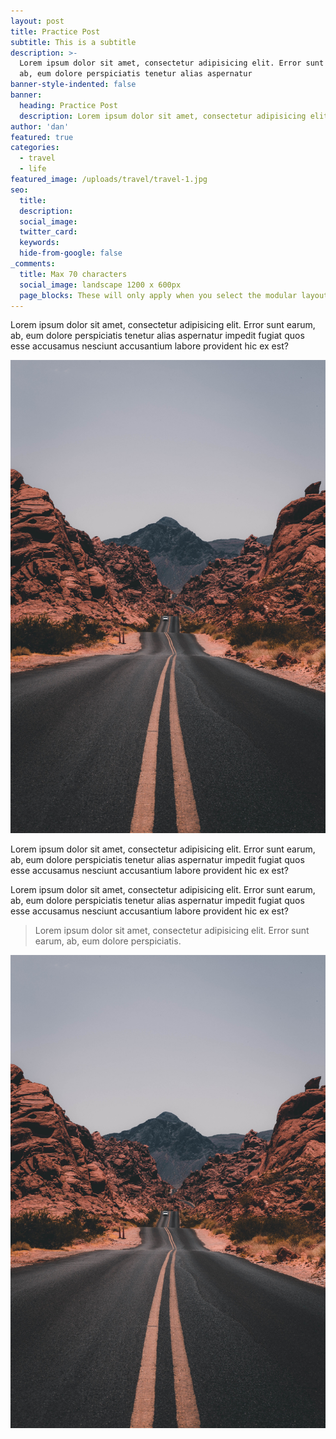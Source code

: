 ```yaml
---
layout: post
title: Practice Post
subtitle: This is a subtitle
description: >-
  Lorem ipsum dolor sit amet, consectetur adipisicing elit. Error sunt earum,
  ab, eum dolore perspiciatis tenetur alias aspernatur
banner-style-indented: false
banner: 
  heading: Practice Post
  description: Lorem ipsum dolor sit amet, consectetur adipisicing elit. Error sunt earum, ab, eum dolore perspiciatis tenetur alias aspernatur 
author: 'dan'
featured: true
categories:
  - travel
  - life
featured_image: /uploads/travel/travel-1.jpg
seo:
  title:
  description:
  social_image:
  twitter_card:
  keywords:
  hide-from-google: false
_comments:
  title: Max 70 characters
  social_image: landscape 1200 x 600px
  page_blocks: These will only apply when you select the modular layout
---
```

Lorem ipsum dolor sit amet, consectetur adipisicing elit. Error sunt earum, ab, eum dolore perspiciatis tenetur alias aspernatur impedit fugiat quos esse accusamus nesciunt accusantium labore provident hic ex est?

<img src="/uploads/travel/travel-3.jpg" alt="A boat somewhere">

Lorem ipsum dolor sit amet, consectetur adipisicing elit. Error sunt earum, ab, eum dolore perspiciatis tenetur alias aspernatur impedit fugiat quos esse accusamus nesciunt accusantium labore provident hic ex est?

Lorem ipsum dolor sit amet, consectetur adipisicing elit. Error sunt earum, ab, eum dolore perspiciatis tenetur alias aspernatur impedit fugiat quos esse accusamus nesciunt accusantium labore provident hic ex est?

<blockquote>Lorem ipsum dolor sit amet, consectetur adipisicing elit. Error sunt earum, ab, eum dolore perspiciatis.</blockquote> 

<img src="/uploads/travel/travel-3.jpg" alt="A boat somewhere">